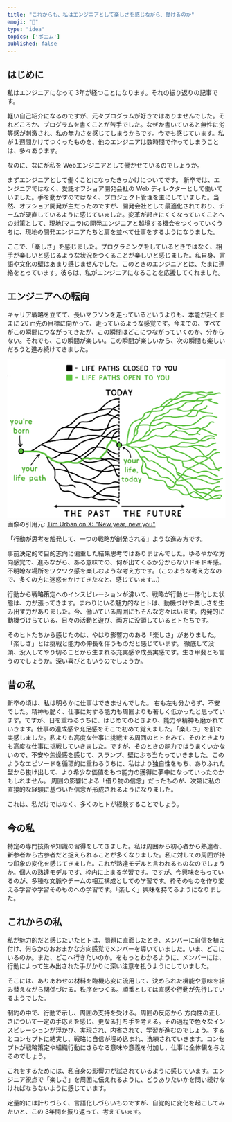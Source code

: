 ```yaml
---
title: "これからも、私はエンジニアとして楽しさを感じながら、働けるのか"
emoji: "🎨"
type: "idea"
topics: ['ポエム']
published: false
---
```

## はじめに
私はエンジニアになって 3年が経つことになります。それの振り返りの記事です。

軽い自己紹介になるのですが、元々プログラムが好きではありませんでした。それどころか、プログラムを書くことが苦手でした。なぜか書いていると無性に劣等感が刺激され、私の無力さを感じてしまうからです。今でも感じています。私が１週間かけてつくったものを、他のエンジニアは数時間で作ってしまうことは、多々あります。

なのに、なにが私を Webエンジニアとして働かせているのでしょうか。

まずエンジニアとして働くことになったきっかけについてです。
新卒では、エンジニアではなく、受託オフショア開発会社の Web ディレクターとして働いていました。手を動かすのではなく、プロジェクト管理を主にしていました。当然、オフショア開発が主だったのですが、開発会社として最適化されており、チームが硬直しているように感じていました。変革が起きにくくなっていくことへの対策として、現地(マニラ)の開発エンジニアと越境する機会をつくっていくうちに、現地の開発エンジニアたちと肩を並べて仕事をするようになりました。

ここで、「楽しさ」を感じました。プログラミングをしているときではなく、相手が楽しいと感じるような状況をつくることが楽しいと感じました。私自身、言語や文化の壁はあまり感じませんでした。このときのエンジニアとは、たまに連絡をとっています。彼らは、私がエンジニアになることを応援してくれました。

## エンジニアへの転向
キャリア戦略を立てて、長いマラソンを走っているというよりも、本能が赴くままに 20 m先の目標に向かって、走っているような感覚です。今までの、すべてがこの瞬間につながってきたが、この瞬間はどこにつながっていくのか、分からない。それでも、この瞬間が楽しい。この瞬間が楽しいから、次の瞬間も楽しいだろうと進み続けてきました。

![](/images/demo-world-tree.png)
画像の引用元: [Tim Urban on X: "New year, new you"](https://twitter.com/waitbutwhy/status/1742202893564834299/photo/1)

「行動が思考を触発して、一つの戦略が創発される」ような進み方です。

事前決定的で目的志向に偏重した結果思考ではありませんでした。ゆるやかな方向感覚で、進みながら、ある意味での、何が出てくるか分からないドキドキ感。不明瞭な場所をワクワク感を楽しむような考え方です。（このような考え方なので、多くの方に迷惑をかけてきたなと、感じています...）

行動から戦略策定へのインスピレーションが沸いて、戦略が行動と一体化した状態は、力が漲ってきます。まわりにいる魅力的なヒトは、動機づけや楽しさを生み出す力がありました。今、働いている周囲にもそんな方々はいます。内発的に動機づけらている、日々の活動と遊び、両方に没頭しているヒトたちです。

そのヒトたちから感じたのは、やはり影響力のある「楽しさ」がありました。「楽しさ」とは挑戦と能力の伸長を伴うものだと感じています。
徹底して没頭、没入してやり切ることから生まれる充実感や成長実感です。生き甲斐とも言うのでしょうか。深い喜びともいうのでしょうか。

## 昔の私
新卒の頃は、私は明らかに仕事はできませんでした。 右も左も分からず、不安でした。精神も脆く、仕事に対する能力も周囲よりも著しく低かったと思っています。ですが、日を重ねるうちに、はじめてのときより、能力や精神も磨かれていきます。仕事の達成感や充足感をそこで初めて覚えました。「楽しさ」を肌で実感しました。私よりも高度な仕事に挑戦する周囲のヒトをみて、そのときよりも高度な仕事に挑戦していきました。ですが、そのときの能力ではうまくいかないので、不安や焦燥感を感じて、スランプ、壁にぶち当たっていきました。このようなエピソードを循環的に重ねるうちに、私はより独自性をもち、ありふれた型から抜け出して、より希少な価値をもつ能力の獲得に夢中になっていったのかもしれません。
周囲の影響による「借り物の信念」だったものが、次第に私の直接的な経験に基づいた信念が形成されるようになりました。

これは、私だけではなく、多くのヒトが経験することでしょう。

## 今の私
特定の専門技術や知識の習得をしてきました。私は周囲から初心者から熟達者、新参者から古参者だと捉えられることが多くなりました。私に対しての周囲が持つ印象の変化を感じてきました。これが熟達モデルと言われるものなのでしょうか。個人の熟達モデルです、枠内に止まる学習です。ですが、今興味をもっているのが、多種な文脈やチームの相互構成としての学習です。枠そのものを作り変える学習や学習そのものへの学習です。「楽しく」興味を持てるようになりました。

## これからの私
私が魅力的だと感じたいたヒトは、問題に直面したとき、メンバーに自信を植え付け、何らかのおおまかな方向感覚でメンバーを導いていました。いま、どこにいるのか。また、どこへ行きたいのか。をもっとわかるように、メンバーには、行動によって生み出された手がかりに深い注意を払うようにしていました。

そこには、ありあわせの材料を臨機応変に流用して、決められた機能や意味を組み替えながら関係づける。秩序をつくる。順番としては直感や行動が先行しているようでした。

制約の中で、行動で示し、周囲の支持を受ける。周囲の反応から 方向性の正しさについて一定の手応えを感じ、更なる打ち手を考える。その過程で色々なインスピレーションが浮かび、実現され、内省されて、学習が進むのでしょう。するとコンセプトに結実し、戦略に自信が埋め込まれ、洗練されていきます。コンセプトが戦略策定や組織行動にさらなる意味や意義を付加し，仕事に全体観を与えるのでしょう。

これをするためには、私自身の影響力が試されているように感じています。エンジニア視点で「楽しさ」を周囲に伝えれるように、どうありたいかを問い続けなければならないように感じています。

定量的には計りづらく、言語化しづらいものですが、自覚的に変化を起こしてみたいと、この 3年間を振り返って、考えています。